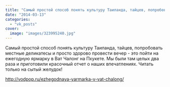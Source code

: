 ```yaml
---
title: "Самый простой способ понять культуру Таиланда, тайцев, попробовать местные деликатесы и просто здоро..."
date: "2014-03-13"
categories: 
  - "vk_posts"
cover:
  image: "images/323995240.jpg"
---
```


Самый простой способ понять культуру Таиланда, тайцев, попробовать местные деликатесы и просто здорово провести вечер - это пойти на ежегодную ярмарку в Ват Чалонг на Пхукете. Мы были там целых два раза и приготовили красочный отчет о наших впечатлениях. Читать только на сытый желудок!

<!--more-->

http://vodpop.ru/ezhegodnaya-yarmarka-v-vat-chalong/

